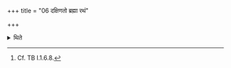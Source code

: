 +++
title = "06 दक्षिणतो ब्रह्मा रथं"

+++

<details><summary>थिते</summary>

6. Towards the south (of the sacrificial place), the Brahman causes a chariot or wheel of chariot[^1] to role as long as the wheel roles thrice.  

[^1]: Cf. TB I.1.6.8.
</details>
